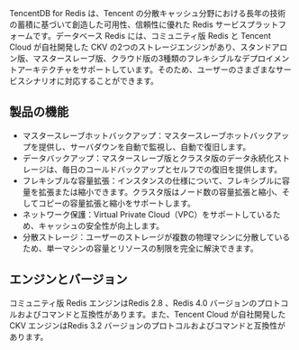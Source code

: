 ﻿TencentDB for Redis は、Tencent の分散キャッシュ分野における長年の技術の蓄積に基づいて創造した可用性、信頼性に優れた Redis サービスプラットフォームです。データベース Redis には、コミュニティ版 Redis と Tencent Cloud が自社開発した CKV の2つのストレージエンジンがあり、スタンドアロン版、マスタースレーブ版、クラウド版の3種類のフレキシブルなデプロイメントアーキテクチャをサポートしています。そのため、ユーザーのさまざまなサービスシナリオに対応することができます。

## 製品の機能
- マスタースレーブホットバックアップ：マスタースレーブホットバックアップを提供し、サーバダウンを自動で監視し、自動で復旧します。
- データバックアップ：マスタースレーブ版とクラスタ版のデータ永続化ストレージは、毎日のコールドバックアップとセルフでの復旧を提供します。
- フレキシブルな容量拡張：インスタンスの仕様について、フレキシブルに容量を拡張または縮小できます。クラスタ版はノード数の容量拡張と縮小、そしてコピーの容量拡張と縮小をサポートします。
- ネットワーク保護：Virtual Private Cloud（VPC）をサポートしているため、キャッシュの安全性が向上します。
- 分散ストレージ：ユーザーのストレージが複数の物理マシンに分散しているため、単一マシンの容量とリソースの制限を完全に解決できます。

## エンジンとバージョン
コミュニティ版 Redis エンジンはRedis 2.8 、Redis 4.0 バージョンのプロトコルおよびコマンドと互換性があります。また、Tencent Cloud が自社開発した CKV エンジンはRedis 3.2 バージョンのプロトコルおよびコマンドと互換性があります。

